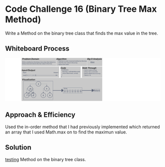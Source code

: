 # Code Challenge 16 (Binary Tree Max Method)

Write a Method on the binary tree class that finds the max value in the tree. 

## Whiteboard Process

![Code Challenge 16](./cc16.png)

## Approach & Efficiency

Used the in-order method that I had previously implemented which returned an array that I used Math.max on to find the maximun value.  

## Solution
[testing]()
Method on the binary tree class.  

